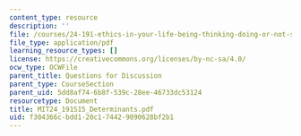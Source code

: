 ```yaml
---
content_type: resource
description: ''
file: /courses/24-191-ethics-in-your-life-being-thinking-doing-or-not-spring-2015/f304366cbdd120c174429090628bf2b1_MIT24_191S15_Determinants.pdf
file_type: application/pdf
learning_resource_types: []
license: https://creativecommons.org/licenses/by-nc-sa/4.0/
ocw_type: OCWFile
parent_title: Questions for Discussion
parent_type: CourseSection
parent_uid: 5dd8af74-6b8f-539c-28ee-46733dc53124
resourcetype: Document
title: MIT24_191S15_Determinants.pdf
uid: f304366c-bdd1-20c1-7442-9090628bf2b1
---
```

